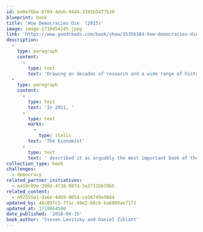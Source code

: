 ```yaml
---
id: bd8e76be-8769-4deb-94d4-3345b5477b38
blueprint: book
title: 'How Democracies Die  (2015)'
image: image-1710454145.jpeg
link: 'https://www.goodreads.com/book/show/35356384-how-democracies-die?from_search=true&from_srp=true&qid=bTpHyDSxhS&rank=1'
description:
  -
    type: paragraph
    content:
      -
        type: text
        text: 'Drawing on decades of research and a wide range of historical and global examples, from 1930s Europe to contemporary Hungary, Turkey, and Venezuela, to the American South during Jim Crow, Levitsky and Ziblatt show how democracies die -- and how ours can be saved.'
  -
    type: paragraph
    content:
      -
        type: text
        text: 'In 2021, '
      -
        type: text
        marks:
          -
            type: italic
        text: 'The Economist'
      -
        type: text
        text: ' described it as arguably the most important book of the Trump era.'
collection_type: book
challenges:
  - democracy
related_partner_initiatives:
  - e418c09e-390d-4f38-987d-3a3731bb70b5
related_content:
  - a92555a1-da6e-4db9-9054-ca26749a9664
updated_by: 46c097c5-771c-49e2-b8c6-ba6009ae7172
updated_at: 1718064598
date_published: '2018-04-15'
book_author: 'Steven Levitsky and Daniel Ziblatt'
---
```

